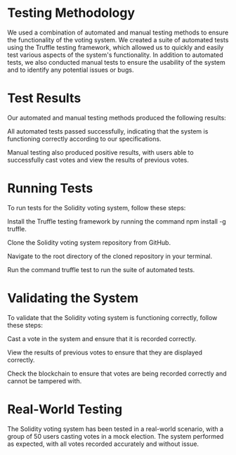 # Testing Methodology

We used a combination of automated and manual testing methods to ensure the functionality of the voting system. We created a suite of automated tests using the Truffle testing framework, which allowed us to quickly and easily test various aspects of the system's functionality. In addition to automated tests, we also conducted manual tests to ensure the usability of the system and to identify any potential issues or bugs.

# Test Results
Our automated and manual testing methods produced the following results:

All automated tests passed successfully, indicating that the system is functioning correctly according to our specifications.

Manual testing also produced positive results, with users able to successfully cast votes and view the results of previous votes.

# Running Tests
To run tests for the Solidity voting system, follow these steps:

Install the Truffle testing framework by running the command npm install -g truffle.

Clone the Solidity voting system repository from GitHub.

Navigate to the root directory of the cloned repository in your terminal.

Run the command truffle test to run the suite of automated tests.

# Validating the System
To validate that the Solidity voting system is functioning correctly, follow these steps:

Cast a vote in the system and ensure that it is recorded correctly.

View the results of previous votes to ensure that they are displayed correctly.

Check the blockchain to ensure that votes are being recorded correctly and cannot be tampered with.

# Real-World Testing
The Solidity voting system has been tested in a real-world scenario, with a group of 50 users casting votes in a mock election. The system performed as expected, with all votes recorded accurately and without issue.
